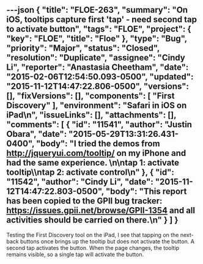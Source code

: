 ---json
{
  "title": "FLOE-263",
  "summary": "On iOS, tooltips capture first 'tap' - need second tap to activate button",
  "tags": "FLOE",
  "project": {
    "key": "FLOE",
    "title": "Floe"
  },
  "type": "Bug",
  "priority": "Major",
  "status": "Closed",
  "resolution": "Duplicate",
  "assignee": "Cindy Li",
  "reporter": "Anastasia Cheetham",
  "date": "2015-02-06T12:54:50.093-0500",
  "updated": "2015-11-12T14:47:22.806-0500",
  "versions": [],
  "fixVersions": [],
  "components": [
    "First Discovery"
  ],
  "environment": "Safari in iOS on iPad\n",
  "issueLinks": [],
  "attachments": [],
  "comments": [
    {
      "id": "11541",
      "author": "Justin Obara",
      "date": "2015-05-29T13:31:26.431-0400",
      "body": "I tried the demos from <http://jqueryui.com/tooltip/> on my iPhone and had the same experience.&#x20;\n\ntap 1: activate tooltip\\\ntap 2: activate control\n"
    },
    {
      "id": "11542",
      "author": "Cindy Li",
      "date": "2015-11-12T14:47:22.803-0500",
      "body": "This report has been copied to the GPII bug tracker: <https://issues.gpii.net/browse/GPII-1354> and all activities should be carried on there.\n"
    }
  ]
}
---
Testing the First Discovery tool on the iPad, I see that tapping on the next-back buttons once brings up the tooltip but does not activate the button. A second tap activates the button. When the page changes, the tooltip remains visible, so a single tap will activate the button.

        